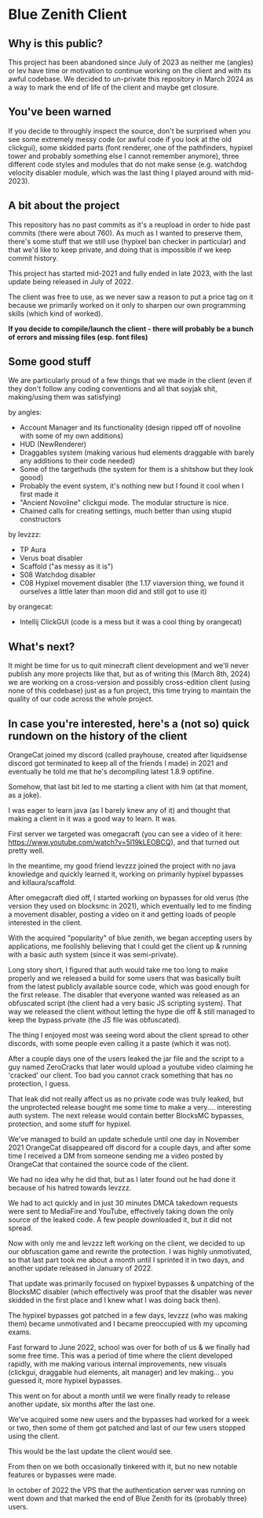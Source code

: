 # Blue Zenith Client

## Why is this public?
This project has been abandoned since July of 2023 as neither me (angles) or lev have time or motivation to continue working on the client and with its awful codebase.
We decided to un-private this repository in March 2024 as a way to mark the end of life of the client and maybe get closure.

## You've been warned
If you decide to throughly inspect the source, don't be surprised when you see some extremely messy code (or awful code if you look at the old clickgui), some skidded parts (font renderer, one of the pathfinders, hypixel tower and probably something else I cannot remember anymore), three different code styles and modules that do not make sense (e.g. watchdog velocity disabler module, which was the last thing I played around with mid-2023).

## A bit about the project
This repository has no past commits as it's a reupload in order to hide past commits (there were about 760). As much as I wanted to preserve them, there's some stuff that we still use (hypixel ban checker in particular) and that we'd like to keep private, and doing that is impossible if we keep commit history.

This project has started mid-2021 and fully ended in late 2023, with the last update being released in July of 2022.

The client was free to use, as we never saw a reason to put a price tag on it because we primarily worked on it only to sharpen our own programming skills (which kind of worked).


**If you decide to compile/launch the client - there will probably be a bunch of errors and missing files (esp. font files)**

## Some good stuff
We are particularly proud of a few things that we made in the client (even if they don't follow any coding conventions and all that soyjak shit, making/using them was satisfying)

by angles:
- Account Manager and its functionality (design ripped off of novoline with some of my own additions)
- HUD (NewRenderer)
- Draggables system (making various hud elements draggable with barely any additions to their code needed)
- Some of the targethuds (the system for them is a shitshow but they look goood)
- Probably the event system, it's nothing new but I found it cool when I first made it
- "Ancient Novoline" clickgui mode. The modular structure is nice.
- Chained calls for creating settings, much better than using stupid constructors


by levzzz:
- TP Aura
- Verus boat disabler
- Scaffold ("as messy as it is")
- S08 Watchdog disabler
- C08 Hypixel movement disabler (the 1.17 viaversion thing, we found it ourselves a little later than moon did and still got to use it)


by orangecat:
- Intellij ClickGUI (code is a mess but it was a cool thing by orangecat)

## What's next?
It might be time for us to quit minecraft client development and we'll never publish any more projects like that, but as of writing this (March 8th, 2024) we are working on a cross-version and possibly cross-edition client (using none of this codebase) just as a fun project, this time trying to maintain the quality of our code across the whole project.

## In case you're interested, here's a (not so) quick rundown on the history of the client
OrangeCat joined my discord (called prayhouse, created after liquidsense discord got terminated to keep all of the friends I made) in 2021 and eventually he told me that he's decompiling latest 1.8.9 optifine.

Somehow, that last bit led to me starting a client with him (at that moment, as a joke).

I was eager to learn java (as I barely knew any of it) and thought that making a client in it was a good way to learn. It was.

First server we targeted was omegacraft (you can see a video of it here: https://www.youtube.com/watch?v=5l19kLEOBCQ), and that turned out pretty well.

In the meantime, my good friend levzzz joined the project with no java knowledge and quickly learned it, working on primarily hypixel bypasses and killaura/scaffold.

After omegacraft died off, I started working on bypasses for old verus (the version they used on blocksmc in 2021), which eventually led to me finding a movement disabler, posting a video on it and getting loads of people interested in the client.

With the acquired "popularity" of blue zenith, we began accepting users by applications, me foolishly believing that I could get the client up & running with a basic auth system (since it was semi-private).

Long story short, I figured that auth would take me too long to make properly and we released a build for some users that was basically built from the latest publicly available source code, which was good enough for the first release. The disabler that everyone wanted was released as an obfuscated script (the client had a very basic JS scripting system). That way we released the client without letting the hype die off & still managed to keep the bypass private (the JS file was obfuscated).

The thing I enjoyed most was seeing word about the client spread to other discords, with some people even calling it a paste (which it was not).

After a couple days one of the users leaked the jar file and the script to a guy named ZeroCracks that later would upload a youtube video claiming he 'cracked' our client. Too bad you cannot crack something that has no protection, I guess.

That leak did not really affect us as no private code was truly leaked, but the unprotected release bought me some time to make a very.... interesting auth system. The next release would contain better BlocksMC bypasses, protection, and some stuff for hypixel.

We've managed to build an update schedule until one day in November 2021 OrangeCat disappeared off discord for a couple days, and after some time I received a DM from someone sending me a video posted by OrangeCat that contained the source code of the client.

We had no idea why he did that, but as I later found out he had done it because of his hatred towards levzzz.

We had to act quickly and in just 30 minutes DMCA takedown requests were sent to MediaFire and YouTube, effectively taking down the only source of the leaked code. A few people downloaded it, but it did not spread.

Now with only me and levzzz left working on the client, we decided to up our obfuscation game and rewrite the protection. I was highly unmotivated, so that last part took me about a month until I sprinted it in two days, and another update released in January of 2022.

That update was primarily focused on hypixel bypasses & unpatching of the BlocksMC disabler (which effectively was proof that the disabler was never skidded in the first place and I knew what I was doing back then).

The hypixel bypasses got patched in a few days, levzzz (who was making them) became unmotivated and I became preoccupied with my upcoming exams.

Fast forward to June 2022, school was over for both of us & we finally had some free time. This was a period of time where the client developed rapidly, with me making various internal improvements, new visuals (clickgui, draggable hud elements, alt manager) and lev making... you guessed it, more hypixel bypasses.

This went on for about a month until we were finally ready to release another update, six months after the last one.

We've acquired some new users and the bypasses had worked for a week or two, then some of them got patched and last of our few users stopped using the client.

This would be the last update the client would see.

From then on we both occasionally tinkered with it, but no new notable features or bypasses were made.

In october of 2022 the VPS that the authentication server was running on went down and that marked the end of Blue Zenith for its (probably three) users.
